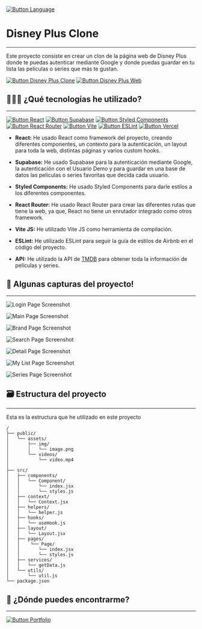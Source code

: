[Button Language]: https://img.shields.io/badge/Read%20In%20English-000000?style=for-the-badge

[![Button Language]](https://github.com/MartinWebDev95/DisneyPlusClone/tree/master/Frontend/README.en.md)

# Disney Plus Clone
---
[Button Disney Plus Web]: https://img.shields.io/badge/Disney%20Plus%20Original-0B5B9E?style=for-the-badge
[Button Disney Plus Clone]: https://img.shields.io/badge/Disney%20Plus%20Clon-0B5B9E?style=for-the-badge

Este proyecto consiste en crear un clon de la página web de Disney Plus donde te puedas autenticar mediante Google y donde puedas guardar en tu lista las películas o series que más te gustan.

[![Button Disney Plus Clone]](https://disneyplus-clone-app.vercel.app/)
[![Button Disney Plus Web]](https://www.disneyplus.com)

## 👨🏽‍💻 ¿Qué tecnologías he utilizado?
---

[Button Vercel]: https://img.shields.io/badge/Deploy%20on%20Vercel-000000?style=for-the-badge&logo=vercel
[Button Supabase]: https://img.shields.io/badge/Supabase-000000?style=for-the-badge&logo=supabase
[Button React]: https://img.shields.io/badge/React-000000?style=for-the-badge&logo=react
[Button Styled Components]:https://img.shields.io/badge/Styled%20Components-000000?style=for-the-badge&logo=styled-components
[Button React Router]:https://img.shields.io/badge/React%20Router-000000?style=for-the-badge&logo=react-router
[Button Vite]:https://img.shields.io/badge/Vite-000000?style=for-the-badge&logo=vite
[Button ESLint]:https://img.shields.io/badge/ESLint-000000?style=for-the-badge&logo=eslint

[![Button React]](https://es.react.dev/)
[![Button Supabase]](https://supabase.com/)
[![Button Styled Components]](https://styled-components.com/)
[![Button React Router]](https://reactrouter.com/en/main)
[![Button Vite]](https://vitejs.dev/)
[![Button ESLint]](https://eslint.org/)
[![Button Vercel]](https://vercel.com/)

- **React:** He usado React como framework del proyecto, creando diferentes componentes, un contexto para la autenticación, un layout para toda la web, distintas páginas y varios custom hooks. 

- **Supabase:** He usado Supabase para la autenticación mediante Google, la autenticación con el Usuario Demo y para guardar en una base de datos las películas o series favoritas que decida cada usuario.

- **Styled Components:** He usado Styled Components para darle estilos a los diferentes componentes.

- **React Router:** He usado React Router para crear las diferentes rutas que tiene la web, ya que, React no tiene un enrutador integrado como otros framework.

- **Vite JS:** He utilizado Vite JS como herramienta de compilación.

- **ESLint:** He utilizado ESLint para seguir la guía de estilos de Airbnb en el código del proyecto.

- **API:** He utilizado la API de [TMDB](https://developer.themoviedb.org/docs/getting-started) para obtener toda la información de películas y series.

## 📸 Algunas capturas del proyecto!
---

![Login Page Screenshot](https://github.com/MartinWebDev95/DisneyPlusClone/tree/master/Frontend/public/assets/img/screenshots/loginPage.png)

![Main Page Screenshot](https://github.com/MartinWebDev95/DisneyPlusClone/tree/master/Frontend/public/assets/img/screenshots/mainPage.png)

![Brand Page Screenshot](https://github.com/MartinWebDev95/DisneyPlusClone/tree/master/Frontend/public/assets/img/screenshots/brandPage.png)

![Search Page Screenshot](https://github.com/MartinWebDev95/DisneyPlusClone/tree/master/Frontend/public/assets/img/screenshots/searchPage.png)

![Detail Page Screenshot](https://github.com/MartinWebDev95/DisneyPlusClone/tree/master/Frontend/public/assets/img/screenshots/detailPage.png)

![My List Page Screenshot](https://github.com/MartinWebDev95/DisneyPlusClone/tree/master/Frontend/public/assets/img/screenshots/myListPage.png)

![Series Page Screenshot](https://github.com/MartinWebDev95/DisneyPlusClone/tree/master/Frontend/public/assets/img/screenshots/seriesPage.png)

## 🗃️ Estructura del proyecto
---

Esta es la estructura que he utilizado en este proyecto

```text
/
├── public/
│   └── assets/
│       ├── img/
│       │   └── image.png
│       └── videos/
│           └── video.mp4
│
├── src/
│   ├── components/
│   │   └── Component/
│   │       └── index.jsx
│   │       └── styles.js
│   ├── context/
│   │   └── Context.jsx
│   ├── helpers/
│   │   └── helper.js
│   ├── hooks/
│   │   └── useHook.js
│   ├── layout/
│   │   └── Layout.jsx
│   ├── pages/
│   │    └── Page/
│   │       └── index.jsx
│   │       └── styles.js
│   ├── services/
│   │   └── getData.js
│   └── utils/
│       └── util.js
└── package.json
```
## 👀 ¿Dónde puedes encontrarme?
---

[Button Portfolio]: https://img.shields.io/badge/Visita%20Mi%20Portfolio-000000?style=for-the-badge

[![Button Portfolio]](https://my-portolio-martinwebdev95.vercel.app/)
